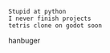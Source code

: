 ```
Stupid at python
I never finish projects
tetris clone on godot soon
```
hanbuger
<!---
abuginpython/abuginpython is a ✨ special ✨ repository because its `README.md` (this file) appears on your GitHub profile.
You can click the Preview link to take a look at your changes.
--->
